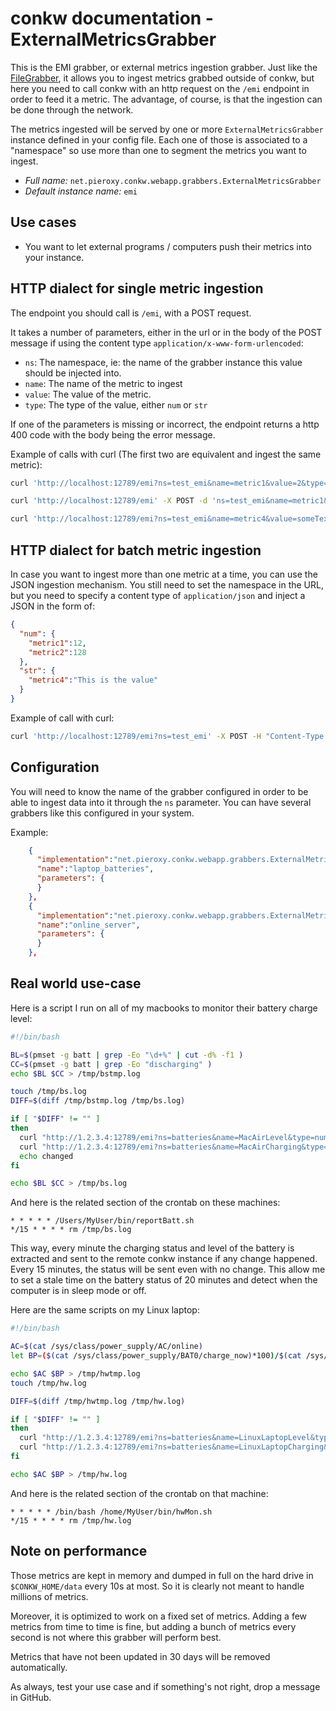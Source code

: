 # conkw documentation - ExternalMetricsGrabber

This is the EMI grabber, or external metrics ingestion grabber. Just like the [FileGrabber](GRABBER_FILE.md), it allows you to ingest metrics grabbed outside of conkw, but here you need to call conkw with an http request on the `/emi` endpoint in order to feed it a metric. The advantage, of course, is that the ingestion can be done through the network.

The metrics ingested will be served by one or more `ExternalMetricsGrabber` instance defined in your config file. Each one of those is associated to a "namespace" so use more than one to segment the metrics you want to ingest.

* *Full name:* `net.pieroxy.conkw.webapp.grabbers.ExternalMetricsGrabber`
* *Default instance name:* `emi`

## Use cases

* You want to let external programs / computers push their metrics into your instance.

## HTTP dialect for single metric ingestion

The endpoint you should call is `/emi`, with a POST request.

It takes a number of parameters, either in the url or in the body of the POST message if using the content type `application/x-www-form-urlencoded`:

* `ns`: The namespace, ie: the name of the grabber instance this value should be injected into.
* `name`: The name of the metric to ingest
* `value`: The value of the metric.
* `type`: The type of the value, either `num` or `str`

If one of the parameters is missing or incorrect, the endpoint returns a http 400 code with the body being the error message.

Example of calls with curl (The first two are equivalent and ingest the same metric):

```sh
curl 'http://localhost:12789/emi?ns=test_emi&name=metric1&value=2&type=num' -X POST
```

```sh
curl 'http://localhost:12789/emi' -X POST -d 'ns=test_emi&name=metric1&value=2&type=num'
```

```sh
curl 'http://localhost:12789/emi?ns=test_emi&name=metric4&value=someTextualData&type=str' -X POST
```

## HTTP dialect for batch metric ingestion

In case you want to ingest more than one metric at a time, you can use the JSON ingestion mechanism. You still need to set the namespace in the URL, but you need to specify a content type of `application/json` and inject a JSON in the form of:

```json
{
  "num": {
    "metric1":12,
    "metric2":128
  },
  "str": {
    "metric4":"This is the value"
  }
}
```
Example of call with curl:

```sh
curl 'http://localhost:12789/emi?ns=test_emi' -X POST -H "Content-Type: application/json" -d '{"num":{"metric1":12},"str":{"metric4":"I did it!"}}'
```

## Configuration

You will need to know the name of the grabber configured in order to be able to ingest data into it through the `ns` parameter. You can have several grabbers like this configured in your system.

Example:

```json
    {
      "implementation":"net.pieroxy.conkw.webapp.grabbers.ExternalMetricsGrabber",
      "name":"laptop_batteries",
      "parameters": {
      }
    },
    {
      "implementation":"net.pieroxy.conkw.webapp.grabbers.ExternalMetricsGrabber",
      "name":"online_server",
      "parameters": {
      }
    },
```

## Real world use-case

Here is a script I run on all of my macbooks to monitor their battery charge level:

```sh
#!/bin/bash 

BL=$(pmset -g batt | grep -Eo "\d+%" | cut -d% -f1 )
CC=$(pmset -g batt | grep -Eo "discharging" )
echo $BL $CC > /tmp/bstmp.log

touch /tmp/bs.log
DIFF=$(diff /tmp/bstmp.log /tmp/bs.log)

if [ "$DIFF" != "" ]
then
  curl "http://1.2.3.4:12789/emi?ns=batteries&name=MacAirLevel&type=num&value=$BL" -X POST -H "Content-Type:text/plain"
  curl "http://1.2.3.4:12789/emi?ns=batteries&name=MacAirCharging&type=str&value=$CC" -X POST -H "Content-Type:text/plain"
  echo changed
fi

echo $BL $CC > /tmp/bs.log
```

And here is the related section of the crontab on these machines:

```
* * * * * /Users/MyUser/bin/reportBatt.sh
*/15 * * * * rm /tmp/bs.log
```

This way, every minute the charging status and level of the battery is extracted and sent to the remote conkw instance if any change happened. Every 15 minutes, the status will be sent even with no change. This allow me to set a stale time on the battery status of 20 minutes and detect when the computer is in sleep mode or off. 

Here are the same scripts on my Linux laptop:

```sh
#!/bin/bash

AC=$(cat /sys/class/power_supply/AC/online)
let BP=($(cat /sys/class/power_supply/BAT0/charge_now)*100)/$(cat /sys/class/power_supply/BAT0/charge_full)

echo $AC $BP > /tmp/hwtmp.log
touch /tmp/hw.log

DIFF=$(diff /tmp/hwtmp.log /tmp/hw.log)

if [ "$DIFF" != "" ]
then
  curl "http://1.2.3.4:12789/emi?ns=batteries&name=LinuxLaptopLevel&type=num&value=$BP" -X POST -H "Content-Type:text/plain"
  curl "http://1.2.3.4:12789/emi?ns=batteries&name=LinuxLaptopCharging&type=num&value=$AC" -X POST -H "Content-Type:text/plain"
fi

echo $AC $BP > /tmp/hw.log
```

And here is the related section of the crontab on that machine:

```
* * * * * /bin/bash /home/MyUser/bin/hwMon.sh
*/15 * * * * rm /tmp/hw.log
```

## Note on performance
Those metrics are kept in memory and dumped in full on the hard drive in `$CONKW_HOME/data` every 10s at most. So it is clearly not meant to handle millions of metrics.

Moreover, it is optimized to work on a fixed set of metrics. Adding a few metrics from time to time is fine, but adding a bunch of metrics every second is not where this grabber will perform best.

Metrics that have not been updated in 30 days will be removed automatically.

As always, test your use case and if something's not right, drop a message in GitHub.